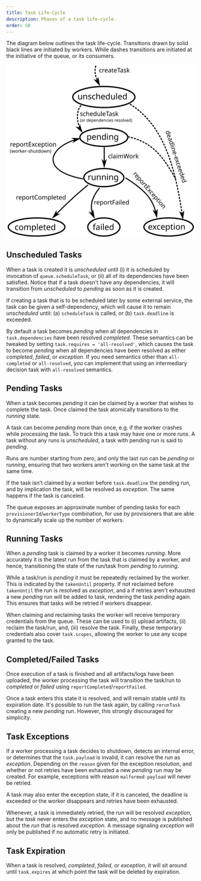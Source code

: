 ```yaml
---
title: Task Life-Cycle
description: Phases of a task life-cycle.
order: 50
---
```

The diagram below outlines the task life-cycle. Transitions drawn by solid
black lines are initiated by workers. While dashes transitions are initiated
at the initiative of the queue, or its consumers.

![Task Life Cycle](./task-life-cycle.svg)

## Unscheduled Tasks
When a task is created it is _unscheduled_ until (i) it is scheduled by
invocation of `queue.scheduleTask`, or (ii) all of its dependencies have been
satisfied. Notice that if a task doesn't have any dependencies, it will
transition from _unscheduled_ to _pending_ as soon as it is created.

If creating a task that is to be scheduled later by some external service, the
task can be given a self-dependency, which will cause it to remain _unscheduled_
until: (a) `scheduleTask` is called, or (b) `task.deadline` is exceeded.

By default a task becomes _pending_ when all dependencies in
`task.dependencies` have been resolved _completed_. These semantics can be
tweaked by setting `task.requires = 'all-resolved'`, which causes the task to
become _pending_ when all dependencies have been resolved as either _completed_,
_failed_, or _exception_. If you need semantics other than `all-completed` or
`all-resolved`, you can implement that using an intermediary decision task with
`all-resolved` semantics.  

## Pending Tasks
When a task becomes _pending_ it can be claimed by a worker that wishes to
complete the task. Once claimed the task atomically transitions to the _running_
state.

A task can become _pending_ more than once, e.g. if the worker crashes while
processing the task. To track this a task may have one or more _runs_. A task
without any runs is _unscheduled_, a task with pending run is said to _pending_.

Runs are number starting from zero, and only the last _run_ can be _pending_ or
_running_, ensuring that two workers aren't working on the same task at the same
time.

If the task isn't claimed by a worker before `task.deadline` the pending _run_,
and by implication the task, will be resolved as _exception_. The same happens
if the task is canceled.

The queue exposes an approximate number of pending tasks for each
`provisionerId`/`workerType` combination, for use by provisioners that are able
to dynamically scale up the number of workers.

## Running Tasks
When a _pending_ task is claimed by a worker it becomes _running_.
More accurately it is the latest run from the task that is claimed by a worker,
and hence, transitioning the state of the run/task from _pending_ to _running_.

While a task/run is _pending_ it must be repeatedly reclaimed by the worker.
This is indicated by the `takenUntil` property. If not reclaimed before
`takenUntil` the _run_ is resolved as _exception_, and a if retries aren't
exhausted a new _pending_ run will be added to task, rendering the task
_pending_ again. This ensures that tasks will be retried if workers disappear.

When claiming and reclaiming tasks the worker will receive temporary credentials
from the queue. These can be used to (i) upload artifacts, (ii) reclaim the
task/run, and, (iii) resolve the task. Finally, these temporary credentials also
cover `task.scopes`, allowing the worker to use any scope granted to the task.

## Completed/Failed Tasks
Once execution of a task is finished and all artifacts/logs have been uploaded,
the worker processing the task will transition the task/run to _completed_ or
_failed_ using `reportCompleted`/`reportFailed`.

Once a task enters this state it is resolved, and will remain stable until its
expiration date. It's possible to run the task again, by calling `rerunTask`
creating a new _pending_ run. However, this strongly discouraged for simplicity.

## Task Exceptions
If a worker processing a task decides to shutdown, detects an internal error, or
determines that the `task.payload` is invalid, it can resolve the _run_ as
_exception_. Depending on the `reason` given for the exception resolution, and
whether or not retries have been exhausted a new _pending_ run may be created.
For example, exceptions with reason `malformed-payload` will never be retried.

A task may also enter the exception state, if it is canceled, the deadline is
exceeded or the worker disappears and retries have been exhausted.

Whenever, a task is immediately retried, the _run_ will be resolved _exception_,
but the _task_ never enters the _exception_ state, and no message is published
about the _run_ that is resolved _exception_. A message signaling _exception_
will only be published if no automatic retry is initiated.

## Task Expiration
When a task is resolved, _completed_, _failed_, or _exception_, it will sit
around until `task.expires` at which point the task will be deleted by
expiration.
